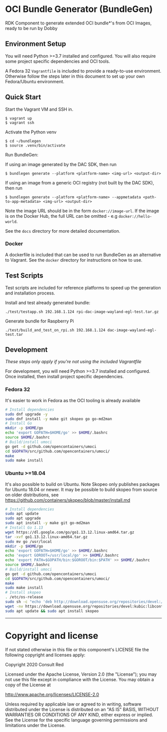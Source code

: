 # OCI Bundle Generator (BundleGen)
RDK Component to generate extended OCI bundle*'s from OCI Images, ready to be run by Dobby

## Environment Setup
You will need Python >=3.7 installed and configured. You will also require some project specific dependencies and OCI tools.

A Fedora 32 `Vagrantfile` is included to provide a ready-to-use environment. Otherwise follow the steps later in this document to set up your own Fedora/Ubuntu environment.

## Quick Start
Start the Vagrant VM and SSH in.
```console
$ vagrant up
$ vagrant ssh
```

Activate the Python venv
```console
$ cd ~/bundlegen
$ source .venv/bin/activate
```

Run BundleGen:

If using an image generated by the DAC SDK, then run
```console
$ bundlegen generate --platform <platform-name> <img-url> <output-dir>
```

If using an image from a generic OCI registry (not built by the DAC SDK), then run
```console
$ bundlegen generate --platform <platform-name> --appmetadata <path-to-app-metadata> <img-url> <output-dir>
```

Note the image URL should be in the form `docker://image-url`. If the image is on the Docker Hub, the full URL can be omitted - e.g `docker://hello-world`.

See the `docs` directory for more detailed documentation.

### Docker
A dockerfile is included that can be used to run BundleGen as an alternative to Vagrant. See the `docker` directory for instructions on how to use.

## Test Scripts
Test scripts are included for reference platforms to speed up the generation and installation process.

Install and test already generated bundle:
```
./test/testapp.sh 192.168.1.124 rpi-dac-image-wayland-egl-test.tar.gz
```

Generate bundle for Raspberry Pi
```
./test/build_and_test_on_rpi.sh 192.168.1.124 dac-image-wayland-egl-test.tar
```


## Development
*These steps only apply if you're not using the included Vagrantfile*

For development, you will need Python >=3.7 installed and configured. Once installed, then install project specific dependencies.

### Fedora 32
It's easier to work in Fedora as the OCI tooling is already available
```bash
# Install dependencies
sudo dnf upgrade -y
sudo dnf install -y make git skopeo go go-md2man
# Install Go
mkdir -p $HOME/go
echo 'export GOPATH=$HOME/go' >> $HOME/.bashrc
source $HOME/.bashrc
# Build/install umoci
go get -d github.com/opencontainers/umoci
cd $GOPATH/src/github.com/opencontainers/umoci/
make
sudo make install
```

### Ubuntu >=18.04
It's also possible to build on Ubuntu.
Note Skopeo only publishes packages for Ubuntu 18.04 or newer. It may be possible to build skopeo from source on older distributions, see https://github.com/containers/skopeo/blob/master/install.md

```bash
# Install dependencies
sudo apt update
sudo apt upgrade
sudo apt install -y make git go-md2man
# Install Go 1.13
wget https://dl.google.com/go/go1.13.12.linux-amd64.tar.gz
tar -xvf go1.13.12.linux-amd64.tar.gz
sudo mv go /usr/local
mkdir -p $HOME/go
echo 'export GOPATH=$HOME/go' >> $HOME/.bashrc
echo 'export GOROOT=/usr/local/go' >> $HOME/.bashrc
echo 'export PATH=$GOPATH/bin:$GOROOT/bin:$PATH' >> $HOME/.bashrc
source $HOME/.bashrc
# Build/install umoci
go get -d github.com/opencontainers/umoci
cd $GOPATH/src/github.com/opencontainers/umoci/
make
sudo make install
# Install skopeo
. /etc/os-release
sudo sh -c "echo 'deb http://download.opensuse.org/repositories/devel:/kubic:/libcontainers:/stable/x${NAME}_${VERSION_ID}/ /' > /etc/apt/sources.list.d/devel:kubic:libcontainers:stable.list"
wget -nv https://download.opensuse.org/repositories/devel:kubic:libcontainers:stable/x${NAME}_${VERSION_ID}/Release.key -O- | sudo apt-key add -
sudo apt update && sudo apt install skopeo
```

---
# Copyright and license
If not stated otherwise in this file or this component's LICENSE file the following copyright and licenses apply:

Copyright 2020 Consult Red

Licensed under the Apache License, Version 2.0 (the "License"); you may not use this file except in compliance with the License. You may obtain a copy of the License at

http://www.apache.org/licenses/LICENSE-2.0

Unless required by applicable law or agreed to in writing, software distributed under the License is distributed on an "AS IS" BASIS, WITHOUT WARRANTIES OR CONDITIONS OF ANY KIND, either express or implied. See the License for the specific language governing permissions and limitations under the License.
